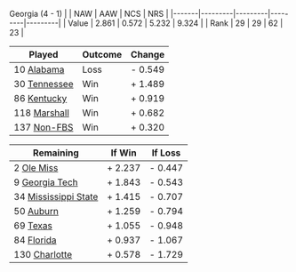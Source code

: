 Georgia (4 - 1)
|       |   NAW   |   AAW   |   NCS   |   NRS   |
|-------|---------|---------|---------|---------|
| Value |   2.861 |   0.572 |   5.232 |   9.324 |
| Rank  |      29 |      29 |      62 |      23 |

| Played                    | Outcome    |  Change  |
|---------------------------|------------|----------|
|  10 [Alabama               ](Alabama.md)| Loss       | -  0.549 |
|  30 [Tennessee             ](Tennessee.md)| Win        | +  1.489 |
|  86 [Kentucky              ](Kentucky.md)| Win        | +  0.919 |
| 118 [Marshall              ](Marshall.md)| Win        | +  0.682 |
| 137 [Non-FBS               ](NonFBS.md)| Win        | +  0.320 |

| Remaining                 |  If Win  |  If Loss |
|---------------------------|----------|----------|
|   2 [Ole Miss              ](OleMiss.md)| +  2.237 | -  0.447 |
|   9 [Georgia Tech          ](GeorgiaTech.md)| +  1.843 | -  0.543 |
|  34 [Mississippi State     ](MississippiState.md)| +  1.415 | -  0.707 |
|  50 [Auburn                ](Auburn.md)| +  1.259 | -  0.794 |
|  69 [Texas                 ](Texas.md)| +  1.055 | -  0.948 |
|  84 [Florida               ](Florida.md)| +  0.937 | -  1.067 |
| 130 [Charlotte             ](Charlotte.md)| +  0.578 | -  1.729 |

